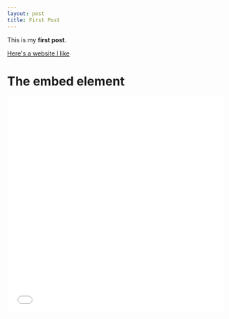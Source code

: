 ```yaml
---
layout: post
title: First Post
---
```


This is my **first post**.

[Here's a website I like](https://youtu.be/dQw4w9WgXcQ)

<h1>The embed element</h1>

<embed type="text/html" src="_posts/snake.html"  width="500" height="500">
